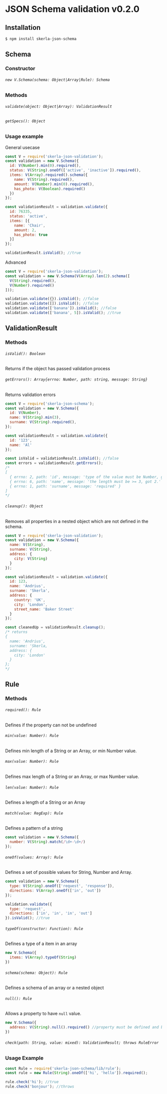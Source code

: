 # JSON Schema validation v0.2.0

## Installation

```bash
$ npm install skerla-json-schema
```

## Schema

### Constructor
###### `new V.Schema(schema: Object|Array|Rule): Schema`

### Methods
###### `validate(object: Object|Array): ValidationResult`
###### `getSpecs(): Object`

### Usage example

General usecase

```js
const V = require('skerla-json-validation');
const validation = new V.Schema({
  id: V(Number).min(0).required(),
  status: V(String).oneOf(['active', 'inactive']).required(),
  items: V(Array).required().schema({
    name: V(String).required(),
    amount: V(Number).min(0).required(),
    has_photo: V(Boolean).required()
  })
});

const validationResult = validation.validate({
  id: 76335,
  status: 'active',
  items: [{
    name: 'Chair',
    amount: 2,
    has_photo: true
  }]
});

validationResult.isValid(); //true
```

Advanced

```js
const V = require('skerla-json-validation');
const validation = new V.Schema(V(Array).len(2).schema([
  V(String).required(),
  V(Number).required()
]));

validation.validate({}).isValid(); //false
validation.validate([]).isValid(); //false
validation.validate(['banana']).isValid(); //false
validation.validate(['banana', 5]).isValid(); //true
```

## ValidationResult
### Methods
###### `isValid(): Boolean`
Returns if the object has passed validation process

###### `getErrors(): Array{errno: Number, path: string, message: String}` 
Returns validation errors

```js
const V = require('skerla-json-schema');
const validation = new V.Schema({
  id: V(Number),
  name: V(String).min(3),
  surname: V(String).required(),
});

const validationResult = validation.validate({
  id: '123',
  name: 'Al'
});

const isValid = validationResult.isValid(); //false
const errors = validationResult.getErrors(); 
/*
[ 
  { errno: 2, path: 'id', message: 'type of the value must be Number, got String.' },
  { errno: 6, path: 'name', message: 'the length must be >= 3, got 2.' },
  { errno: 1, path: 'surname', message: 'required' } 
]
*/
```

###### `cleanup(): Object`
Removes all properties in a nested object which are not defined in the schema.

```js
const V = require('skerla-json-validation');
const validation = new V.Schema({
  name: V(String),
  surname: V(String),
  address: {
    city: V(String)
  }
});

const validationResult = validation.validate({
  id: 123,
  name: 'Andrius',
  surname: 'Skerla',
  address: {
    country: 'UK',  
    city: 'London',
    street_name: 'Baker Street'
  }
});

const cleanedUp = validationResult.cleanup();
/* returns
{
  name: 'Andrius',
  surname: 'Skerla,
  address: {
    city: 'London'
  }
};
*/
```

## Rule
### Methods
###### `required(): Rule`
Defines if the property can not be undefined

###### `min(value: Number): Rule`
Defines min length of a String or an Array, or min Number value.

###### `max(value: Number): Rule`
Defines max length of a String or an Array, or max Number value.

###### `len(value: Number): Rule`
Defines a length of a String or an Array

###### `match(value: RegExp): Rule`
Defines a pattern of a string

```js
const validation = new V.Schema({
  number: V(String).match(/\d+-\d+/)
});
```

###### `oneOf(values: Array): Rule`
Defines a set of possible values for String, Number and Array.

```js
const validation = new V.Schema({
  type: V(String).oneOf(['request', 'response']),
  directions: V(Array).oneOf(['in', 'out'])
});

validation.validate({
  type: 'request',
  directions: ['in', 'in', 'in', 'out'] 
}).isValid(); //true
```

###### `typeOf(constructor: Function): Rule`
Defines a type of a item in an array

```js
new V.Schema({
  items: V(Array).typeOf(String)
})
```

###### `schema(schema: Object): Rule`
Defines a schema of an array or a nested object

###### `null(): Rule`
Allows a property to have `null` value.

```js
new V.Schema({
  address: V(String).null().required() //property must be defined and be either null either String
})
```

###### `check(path: String, value: mixed): ValidationResult; throws RuleError`
### Usage Example
```js
const Rule = require('skerla-json-schema/lib/rule');
const rule = new Rule(String).oneOf(['hi', 'hello']).required();

rule.check('hi'); //true
rule.check('bonjour'); //throws
```
